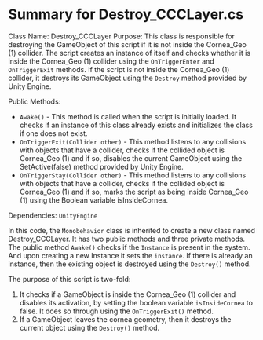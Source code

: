# Summary for Destroy_CCCLayer.cs

Class Name: Destroy_CCCLayer
Purpose: This class is responsible for destroying the GameObject of this script if it is not inside the Cornea_Geo (1) collider. The script creates an instance of itself and checks whether it is inside the Cornea_Geo (1) collider using the `OnTriggerEnter` and `OnTriggerExit` methods. If the script is not inside the Cornea_Geo (1) collider, it destroys its GameObject using the `Destroy` method provided by Unity Engine.

Public Methods:

* `Awake()` - This method is called when the script is initially loaded. It checks if an instance of this class already exists and initializes the class if one does not exist.
* `OnTriggerExit(Collider other)` - This method listens to any collisions with objects that have a collider, checks if the collided object is Cornea_Geo (1) and if so, disables the current GameObject using the SetActive(false) method provided by Unity Engine.
* `OnTriggerStay(Collider other)` - This method listens to any collisions with objects that have a collider, checks if the collided object is Cornea_Geo (1) and if so, marks the script as being inside Cornea_Geo (1) using the Boolean variable isInsideCornea.

Dependencies: `UnityEngine`

In this code, the `Monobehavior` class is inherited to create a new class named Destroy_CCCLayer. It has two public methods and three private methods. The public method `Awake()` checks if the `Instance` is present in the system. And upon creating a new Instance it sets the `instance`. If there is already an instance, then the existing object is destroyed using the `Destroy()` method.

The purpose of this script is two-fold:

1. It checks if a GameObject is inside the Cornea_Geo (1) collider and disables its activation, by setting the boolean variable `isInsideCornea` to false. It does so through using the `OnTriggerExit()` method.
2. If a GameObject leaves the cornea geometry, then it destroys the current object using the `Destroy()` method.